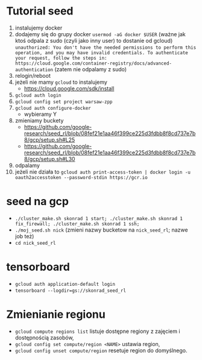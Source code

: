 # Tutorial seed
1. instalujemy docker
2. dodajemy się do grupy docker `usermod -aG docker $USER` 
   (ważne jak ktoś odpala z sudo (czyli jako inny user) to dostanie od gcloud)
	`
	unauthorized: You don't have the needed permissions to perform this operation,
	and you may have invalid credentials. To authenticate your request, follow the
	steps in:
	https://cloud.google.com/container-registry/docs/advanced-authentication
	`
	(zatem nie odpalamy z sudo)
3. relogin/reboot
4. jeżeli nie mamy `gcloud` to instalujemy
	* https://cloud.google.com/sdk/install
4. `gcloud auth login`
5. `gcloud config set project warsaw-zpp`
6. `gcloud auth configure-docker`
	* wybieramy Y
8. zmieniamy buckety
	* https://github.com/google-research/seed_rl/blob/08fef21e1aa46f399ce225d3fdbb8f8cd737e7b8/gcp/setup.sh#L25
	* https://github.com/google-research/seed_rl/blob/08fef21e1aa46f399ce225d3fdbb8f8cd737e7b8/gcp/setup.sh#L30
9. odpalamy
10. jeżeli nie działa to `gcloud auth print-access-token | docker login -u oauth2accesstoken --password-stdin https://gcr.io`

# seed na gcp
* `./cluster_make.sh skonrad 1 start; ./cluster_make.sh skonrad 1 fix_firewall; ./cluster_make.sh skonrad 1 ssh;`
* `./moj_seed.sh nick` (zmieni nazwy bucketow na `nick_seed_rl`; nazwe job też)
* `cd nick_seed_rl`

# tensorboard
* `gcloud auth application-default login`
* `tensorboard --logdir=gs://skonrad_seed_rl`

# Zmienianie regionu
* `gcloud compute regions list` listuje dostępne regiony z zajęciem i dostępnością zasobów,
* `gcloud config set compute/region <NAME>` ustawia region,
* `gcloud config unset compute/region` resetuje region do domyślnego.
